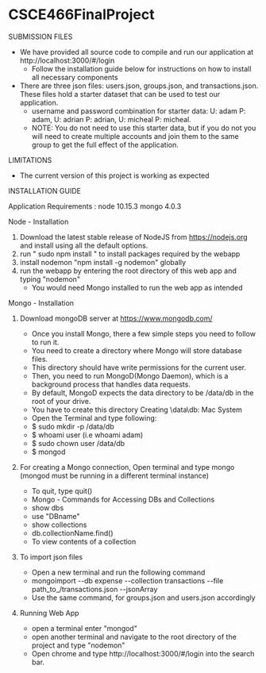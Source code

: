 # CSCE466FinalProject
SUBMISSION FILES
 - We have provided all source code to compile and run our application at http://localhost:3000/#/login 
   - Follow the installation guide below for instructions on how to install all necessary components
 - There are three json files: users.json, groups.json, and transactions.json. These files hold a starter dataset that can be used to test our application.
   - username and password combination for starter data: U: adam P: adam, U: adrian P: adrian, U: micheal P: micheal.
   - NOTE: You do not need to use this starter data, but if you do not you will need to create multiple accounts and join them to the same group to get the full effect of the application.

LIMITATIONS
   - The current version of this project is working as expected
   
INSTALLATION GUIDE

Application Requirements : 
node 10.15.3
mongo 4.0.3

Node - Installation
1. Download the latest stable release of NodeJS from https://nodejs.org and install using all the default options.
2. run " sudo npm install " to install packages required by the webapp
3. install nodemon  "npm install -g nodemon" globally
4. run the webapp by entering the root directory of this web app and typing "nodemon"
   - You would need Mongo installed to run the web app as intended

Mongo - Installation
1. Download mongoDB server at https://www.mongodb.com/
   - Once you install Mongo, there a few simple steps you need to follow to run it. 
   - You need to create a directory where Mongo will store database files. 
   - This directory should have write permissions for the current user. 
   - Then, you need to run MongoD(Mongo Daemon), which is a background process that handles data requests.
   - By default, MongoD expects the data directory to be /data/db in the root of your drive. 
   - You have to create this directory
   Creating \data\db: Mac System
   - Open the Terminal and type following:
   - $ sudo mkdir -p /data/db  
   - $ whoami user (i.e whoami adam)
   - $ sudo chown user /data/db 
   - $ mongod
2. For creating a Mongo connection, Open terminal and type mongo (mongod must be running in a different terminal instance)
   - To quit, type quit()
   - Mongo - Commands for Accessing DBs and Collections
    - show dbs
    - use "DBname"
    - show collections
    - db.collectionName.find()
     - To view contents of a collection
3. To import json files
   - Open a new terminal and run the following command
   - mongoimport --db expense --collection transactions --file path_to_/transactions.json --jsonArray
    - Use the same command, for groups.json and users.json accordingly
    
4. Running Web App
   - open a terminal enter "mongod"
   - open another terminal and navigate to the root directory of the project and type "nodemon"
   - Open chrome and type  http://localhost:3000/#/login into the search bar.
